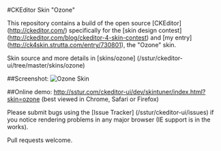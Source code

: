#CKEditor Skin "Ozone"

This repository contains a build of the open source [CKEditor] (http://ckeditor.com/) specifically for the
[skin design contest] (http://ckeditor.com/blog/ckeditor-4-skin-contest) and [my entry]
(http://ck4skin.strutta.com/entry/730801), the "Ozone" skin.

Skin source and more details in [skins/ozone] (/sstur/ckeditor-ui/tree/master/skins/ozone)

##Screenshot:
![Ozone Skin](http://sstur.com/ckeditor-ui/skins/ozone/screenshot.png)

##Online demo:
http://sstur.com/ckeditor-ui/dev/skintuner/index.html?skin=ozone
(best viewed in Chrome, Safari or Firefox)

Please submit bugs using the [Issue Tracker] (/sstur/ckeditor-ui/issues) if you notice
rendering problems in any major browser (IE support is in the works).

Pull requests welcome.
